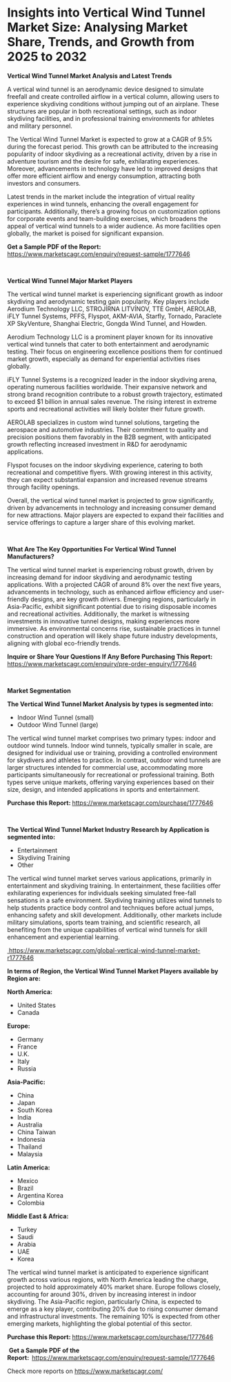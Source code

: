 <p><h1>Insights into Vertical Wind Tunnel Market Size: Analysing Market Share, Trends, and Growth from 2025 to 2032</h1></p><p><strong>Vertical Wind Tunnel Market Analysis and Latest Trends</strong></p>
<p><p>A vertical wind tunnel is an aerodynamic device designed to simulate freefall and create controlled airflow in a vertical column, allowing users to experience skydiving conditions without jumping out of an airplane. These structures are popular in both recreational settings, such as indoor skydiving facilities, and in professional training environments for athletes and military personnel.</p><p>The Vertical Wind Tunnel Market is expected to grow at a CAGR of 9.5% during the forecast period. This growth can be attributed to the increasing popularity of indoor skydiving as a recreational activity, driven by a rise in adventure tourism and the desire for safe, exhilarating experiences. Moreover, advancements in technology have led to improved designs that offer more efficient airflow and energy consumption, attracting both investors and consumers.</p><p>Latest trends in the market include the integration of virtual reality experiences in wind tunnels, enhancing the overall engagement for participants. Additionally, there’s a growing focus on customization options for corporate events and team-building exercises, which broadens the appeal of vertical wind tunnels to a wider audience. As more facilities open globally, the market is poised for significant expansion.</p></p>
<p><strong>Get a Sample PDF of the Report:&nbsp;</strong> <a href="https://www.marketscagr.com/enquiry/request-sample/1777646?utm_campaign=3440&utm_medium=2&utm_source=Github&utm_content=ia&utm_term=09042025&utm_id=vertical-wind-tunnel">https://www.marketscagr.com/enquiry/request-sample/1777646</a></p>
<p>&nbsp;</p>
<p><strong>Vertical Wind Tunnel Major Market Players</strong></p>
<p><p>The vertical wind tunnel market is experiencing significant growth as indoor skydiving and aerodynamic testing gain popularity. Key players include Aerodium Technology LLC, STROJÍRNA LITVÍNOV, TTE GmbH, AEROLAB, iFLY Tunnel Systems, PFFS, Flyspot, AKM-AVIA, Starfly, Tornado, Paraclete XP SkyVenture, Shanghai Electric, Gongda Wind Tunnel, and Howden.</p><p>Aerodium Technology LLC is a prominent player known for its innovative vertical wind tunnels that cater to both entertainment and aerodynamic testing. Their focus on engineering excellence positions them for continued market growth, especially as demand for experiential activities rises globally.</p><p>iFLY Tunnel Systems is a recognized leader in the indoor skydiving arena, operating numerous facilities worldwide. Their expansive network and strong brand recognition contribute to a robust growth trajectory, estimated to exceed $1 billion in annual sales revenue. The rising interest in extreme sports and recreational activities will likely bolster their future growth.</p><p>AEROLAB specializes in custom wind tunnel solutions, targeting the aerospace and automotive industries. Their commitment to quality and precision positions them favorably in the B2B segment, with anticipated growth reflecting increased investment in R&D for aerodynamic applications.</p><p>Flyspot focuses on the indoor skydiving experience, catering to both recreational and competitive flyers. With growing interest in this activity, they can expect substantial expansion and increased revenue streams through facility openings.</p><p>Overall, the vertical wind tunnel market is projected to grow significantly, driven by advancements in technology and increasing consumer demand for new attractions. Major players are expected to expand their facilities and service offerings to capture a larger share of this evolving market.</p></p>
<p>&nbsp;</p>
<p><strong>What Are The Key Opportunities For Vertical Wind Tunnel Manufacturers?</strong></p>
<p><p>The vertical wind tunnel market is experiencing robust growth, driven by increasing demand for indoor skydiving and aerodynamic testing applications. With a projected CAGR of around 8% over the next five years, advancements in technology, such as enhanced airflow efficiency and user-friendly designs, are key growth drivers. Emerging regions, particularly in Asia-Pacific, exhibit significant potential due to rising disposable incomes and recreational activities. Additionally, the market is witnessing investments in innovative tunnel designs, making experiences more immersive. As environmental concerns rise, sustainable practices in tunnel construction and operation will likely shape future industry developments, aligning with global eco-friendly trends.</p></p>
<p><strong>Inquire or Share Your Questions If Any Before Purchasing This Report:</strong> <a href="https://www.marketscagr.com/enquiry/pre-order-enquiry/1777646?utm_campaign=3440&utm_medium=2&utm_source=Github&utm_content=ia&utm_term=09042025&utm_id=vertical-wind-tunnel">https://www.marketscagr.com/enquiry/pre-order-enquiry/1777646</a></p>
<p>&nbsp;</p>
<p><strong>Market Segmentation</strong></p>
<p><strong>The Vertical Wind Tunnel Market Analysis by types is segmented into:</strong></p>
<p><ul><li>Indoor Wind Tunnel (small)</li><li>Outdoor Wind Tunnel (large)</li></ul></p>
<p><p>The vertical wind tunnel market comprises two primary types: indoor and outdoor wind tunnels. Indoor wind tunnels, typically smaller in scale, are designed for individual use or training, providing a controlled environment for skydivers and athletes to practice. In contrast, outdoor wind tunnels are larger structures intended for commercial use, accommodating more participants simultaneously for recreational or professional training. Both types serve unique markets, offering varying experiences based on their size, design, and intended applications in sports and entertainment.</p></p>
<p><strong>Purchase this Report:&nbsp;</strong><a href="https://www.marketscagr.com/purchase/1777646?utm_campaign=3440&utm_medium=2&utm_source=Github&utm_content=ia&utm_term=09042025&utm_id=vertical-wind-tunnel">https://www.marketscagr.com/purchase/1777646</a></p>
<p>&nbsp;</p>
<p><strong>The Vertical Wind Tunnel Market Industry Research by Application is segmented into:</strong></p>
<p><ul><li>Entertainment</li><li>Skydiving Training</li><li>Other</li></ul></p>
<p><p>The vertical wind tunnel market serves various applications, primarily in entertainment and skydiving training. In entertainment, these facilities offer exhilarating experiences for individuals seeking simulated free-fall sensations in a safe environment. Skydiving training utilizes wind tunnels to help students practice body control and techniques before actual jumps, enhancing safety and skill development. Additionally, other markets include military simulations, sports team training, and scientific research, all benefiting from the unique capabilities of vertical wind tunnels for skill enhancement and experiential learning.</p></p>
<p><a href="https://www.marketscagr.com/global-vertical-wind-tunnel-market-r1777646?utm_campaign=3440&utm_medium=2&utm_source=Github&utm_content=ia&utm_term=09042025&utm_id=vertical-wind-tunnel">&nbsp;https://www.marketscagr.com/global-vertical-wind-tunnel-market-r1777646</a></p>
<p><strong>In terms of Region, the Vertical Wind Tunnel Market Players available by Region are:</strong></p>
<p>
    <p> <strong> North America: </strong>
        <ul>
            <li>United States</li>
            <li>Canada</li>
        </ul>
        </p> 
    <p> <strong> Europe: </strong>
        <ul>
            <li>Germany</li>
            <li>France</li>
            <li>U.K.</li>
            <li>Italy</li>
            <li>Russia</li>
        </ul>
        </p> 
    <p> <strong> Asia-Pacific: </strong>
        <ul>
            <li>China</li>
            <li>Japan</li>
            <li>South Korea</li>
            <li>India</li>
            <li>Australia</li>
            <li>China Taiwan</li>
            <li>Indonesia</li>
            <li>Thailand</li>
            <li>Malaysia</li>
        </ul>
        </p> 
    <p> <strong> Latin America: </strong>
        <ul>
            <li>Mexico</li>
            <li>Brazil</li>
            <li>Argentina Korea</li>
            <li>Colombia</li>
        </ul>
        </p> 
    <p> <strong> Middle East & Africa: </strong>
        <ul>
            <li>Turkey</li>
            <li>Saudi</li>
            <li>Arabia</li>
            <li>UAE</li>
            <li>Korea</li>
        </ul>
    </p>
    </p>
<p><p>The vertical wind tunnel market is anticipated to experience significant growth across various regions, with North America leading the charge, projected to hold approximately 40% market share. Europe follows closely, accounting for around 30%, driven by increasing interest in indoor skydiving. The Asia-Pacific region, particularly China, is expected to emerge as a key player, contributing 20% due to rising consumer demand and infrastructural investments. The remaining 10% is expected from other emerging markets, highlighting the global potential of this sector.</p></p>
<p><strong>Purchase this Report: </strong><a href="https://www.marketscagr.com/purchase/1777646?utm_campaign=3440&utm_medium=2&utm_source=Github&utm_content=ia&utm_term=09042025&utm_id=vertical-wind-tunnel">https://www.marketscagr.com/purchase/1777646</a></p>
<p>&nbsp;<strong>Get a Sample PDF of the Report:&nbsp;&nbsp;</strong><a href="https://www.marketscagr.com/enquiry/request-sample/1777646?utm_campaign=3440&utm_medium=2&utm_source=Github&utm_content=ia&utm_term=09042025&utm_id=vertical-wind-tunnel">https://www.marketscagr.com/enquiry/request-sample/1777646</a></p>
<p><strong></strong></p>
<p>Check more reports on <a href="https://www.marketscagr.com/?utm_campaign=3440&utm_medium=2&utm_source=Github&utm_content=ia&utm_term=09042025&utm_id=vertical-wind-tunnel">https://www.marketscagr.com/</a></p>